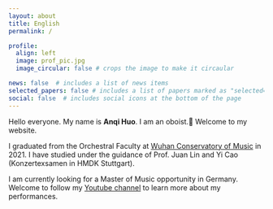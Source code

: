 ```yaml
---
layout: about
title: English
permalink: /

profile:
  align: left
  image: prof_pic.jpg
  image_circular: false # crops the image to make it circaular

news: false  # includes a list of news items
selected_papers: false # includes a list of papers marked as "selected={true}"
social: false  # includes social icons at the bottom of the page
---
```


Hello everyone. My name is **Anqi Huo**. I am an oboist.:musical_note: Welcome to my website.

I graduated from the Orchestral Faculty at [Wuhan Conservatory of Music](http://lxs.whcm.edu.cn/) in 2021. I have studied under the guidance of Prof. Juan Lin and Yi Cao (Konzertexsamen in HMDK Stuttgart).

I am currently looking for a Master of Music opportunity in Germany. Welcome to follow my [Youtube channel](https://www.youtube.com/@anqihuo2055) to learn more about my performances.





